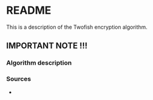 # README #

This is a description of the Twofish encryption algorithm.

## IMPORTANT NOTE !!! ##


### Algorithm description ###

### Sources ###

* 

